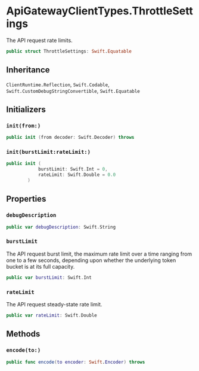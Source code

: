 # ApiGatewayClientTypes.ThrottleSettings

The API request rate limits.

``` swift
public struct ThrottleSettings: Swift.Equatable 
```

## Inheritance

`ClientRuntime.Reflection`, `Swift.Codable`, `Swift.CustomDebugStringConvertible`, `Swift.Equatable`

## Initializers

### `init(from:)`

``` swift
public init (from decoder: Swift.Decoder) throws 
```

### `init(burstLimit:rateLimit:)`

``` swift
public init (
            burstLimit: Swift.Int = 0,
            rateLimit: Swift.Double = 0.0
        )
```

## Properties

### `debugDescription`

``` swift
public var debugDescription: Swift.String 
```

### `burstLimit`

The API request burst limit, the maximum rate limit over a time ranging from one to a few seconds, depending upon whether the underlying token bucket is at its full capacity.

``` swift
public var burstLimit: Swift.Int
```

### `rateLimit`

The API request steady-state rate limit.

``` swift
public var rateLimit: Swift.Double
```

## Methods

### `encode(to:)`

``` swift
public func encode(to encoder: Swift.Encoder) throws 
```
